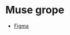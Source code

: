 # Muse grope

- [Figma](https://www.figma.com/design/iOMiDpTOmhnBRgAtkDWgpR/Muse-Group-Frontend-Academy?node-id=4009-121&t=ZATCLyRFibW9AZzZ-0)
